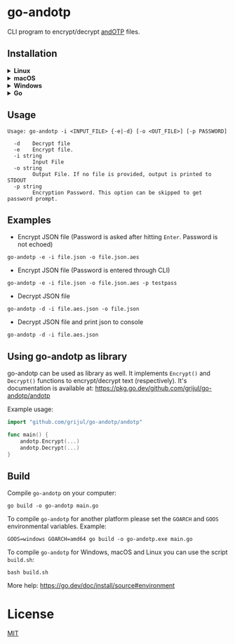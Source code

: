 # go-andotp
CLI program to encrypt/decrypt [andOTP](https://github.com/andOTP/andOTP) files.

## Installation

<details>
<summary><b>Linux</b></summary>

Download:
* [x86_64](https://github.com/RijulGulati/go-andotp/releases/latest/download/go-andotp-linux-x86_64) Intel or AMD 64-Bit CPU
  ```shell
  curl -L "https://github.com/RijulGulati/go-andotp/releases/latest/download/go-andotp-linux-x86_64" \
       -o "go-andotp" && \
  chmod +x "go-andotp"
  ```
* [arm64](https://github.com/RijulGulati/go-andotp/releases/latest/download/go-andotp-linux-arm64) Arm-based 64-Bit CPU (i.e. in Raspberry Pi)
  ```shell
  curl -L "https://github.com/RijulGulati/go-andotp/releases/latest/download/go-andotp-linux-arm64" \
       -o "go-andotp" && \
  chmod +x "go-andotp"
  ```

To determine your OS version, run `getconf LONG_BIT` or `uname -m` at the command line.
</details>

<details>
<summary><b>macOS</b></summary>

Download:
* [x86_64](https://github.com/RijulGulati/go-andotp/releases/latest/download/go-andotp-macos-x86_64) Intel 64-bit
  ```shell
  curl -L "https://github.com/RijulGulati/go-andotp/releases/latest/download/go-andotp-macos-x86_64" \
       -o "go-andotp" && \
  chmod +x "go-andotp"
  ```
* [arm64](https://github.com/RijulGulati/go-andotp/releases/latest/download/go-andotp-macos-arm64) Apple silicon 64-bit
  ```shell
  curl -L "https://github.com/RijulGulati/go-andotp/releases/latest/download/go-andotp-macos-arm64" \
       -o "go-andotp" && \
  chmod +x "go-andotp"
  ```

To determine your OS version, run `uname -m` at the command line.
</details>

<details>
<summary><b>Windows</b></summary>

Download:
* [x86_64](https://github.com/RijulGulati/go-andotp/releases/latest/download/go-andotp-windows-x86_64.exe) Intel or AMD 64-Bit CPU
   ```powershell
   Invoke-WebRequest -Uri "https://github.com/RijulGulati/go-andotp/releases/latest/download/go-andotp-windows-x86_64.exe" -OutFile "go-andotp.exe"
   ```
* [arm64](https://github.com/RijulGulati/go-andotp/releases/latest/download/go-andotp-windows-arm64.exe) Arm-based 64-Bit CPU
   ```powershell
   Invoke-WebRequest -Uri "https://github.com/RijulGulati/go-andotp/releases/latest/download/go-andotp-windows-arm64.exe" -OutFile "go-andotp.exe"
   ```
To determine your OS version, run `echo %PROCESSOR_ARCHITECTURE%` at the command line.
</details>

<details>
<summary><b>Go</b></summary>

```shell
go install github.com/grijul/go-andotp
```
</details>

## Usage
```text
Usage: go-andotp -i <INPUT_FILE> {-e|-d} [-o <OUT_FILE>] [-p PASSWORD]

  -d    Decrypt file
  -e    Encrypt file.
  -i string
        Input File
  -o string
        Output File. If no file is provided, output is printed to STDOUT
  -p string
        Encryption Password. This option can be skipped to get password prompt.
```

## Examples
- Encrypt JSON file (Password is asked after hitting ```Enter```. Password is not echoed)
```shell
go-andotp -e -i file.json -o file.json.aes
```
- Encrypt JSON file (Password is entered through CLI)
```shell
go-andotp -e -i file.json -o file.json.aes -p testpass
```
- Decrypt JSON file
```shell
go-andotp -d -i file.aes.json -o file.json
```
- Decrypt JSON file and print json to console
```shell
go-andotp -d -i file.aes.json
```

## Using go-andotp as library
go-andotp can be used as library as well. It implements ```Encrypt()``` and ```Decrypt()``` functions to encrypt/decrypt text (respectively).
It's documentation is available at: https://pkg.go.dev/github.com/grijul/go-andotp/andotp

Example usage:
```go
import "github.com/grijul/go-andotp/andotp"

func main() {
    andotp.Encrypt(...)
    andotp.Decrypt(...)
}
```

## Build
Compile `go-andotp` on your computer:

```shell
go build -o go-andotp main.go
```

To compile `go-andotp` for another platform please set the `GOARCH` and `GOOS` environmental variables.
Example:
```shell
GOOS=windows GOARCH=amd64 go build -o go-andotp.exe main.go
```

To compile `go-andotp` for Windows, macOS and Linux you can use the script `build.sh`:
```shell
bash build.sh
```

More help: <https://go.dev/doc/install/source#environment>

# License
[MIT](https://github.com/grijul/go-andotp/blob/main/LICENSE)

